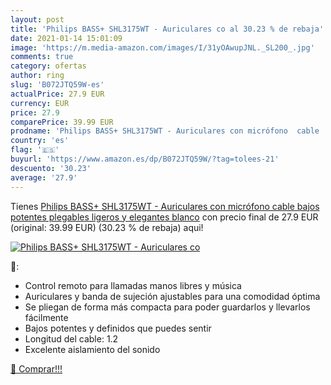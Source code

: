 ```yaml
---
layout: post
title: 'Philips BASS+ SHL3175WT - Auriculares co al 30.23 % de rebaja'
date: 2021-01-14 15:01:09
image: 'https://m.media-amazon.com/images/I/31yOAwupJNL._SL200_.jpg'
comments: true
category: ofertas
author: ring
slug: 'B072JTQ59W-es'
actualPrice: 27.9 EUR
currency: EUR
price: 27.9
comparePrice: 39.99 EUR
prodname: 'Philips BASS+ SHL3175WT - Auriculares con micrófono  cable  bajos potentes  plegables  ligeros y elegantes  blanco'
country: 'es'
flag: '🇪🇸'
buyurl: 'https://www.amazon.es/dp/B072JTQ59W/?tag=tolees-21'
descuento: '30.23'
average: '27.9'
---
```


Tienes [Philips BASS+ SHL3175WT - Auriculares con micrófono  cable  bajos potentes  plegables  ligeros y elegantes  blanco](https://www.amazon.es/dp/B072JTQ59W/?tag=tolees-21) con precio final de  27.9 EUR (original: 39.99 EUR) (30.23 %  de rebaja) aqui!

[![Philips BASS+ SHL3175WT - Auriculares co](https://m.media-amazon.com/images/I/31yOAwupJNL._SL200_.jpg)](https://www.amazon.es/dp/B072JTQ59W/?tag=tolees-21)

🔎:

- Control remoto para llamadas manos libres y música
- Auriculares y banda de sujeción ajustables para una comodidad óptima
- Se pliegan de forma más compacta para poder guardarlos y llevarlos fácilmente
- Bajos potentes y definidos que puedes sentir
- Longitud del cable: 1.2
- Excelente aislamiento del sonido

[🛒 Comprar!!!](https://www.amazon.es/dp/B072JTQ59W/?tag=tolees-21)
